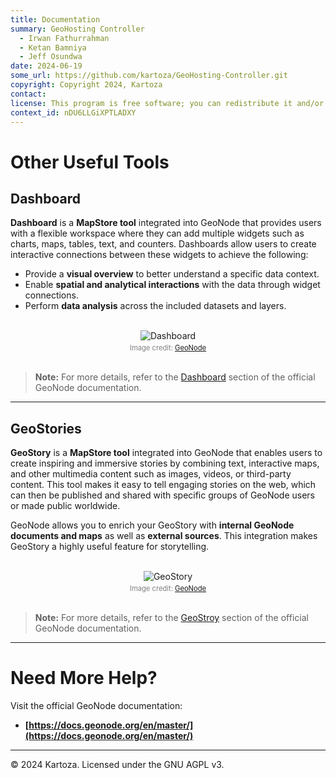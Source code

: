 ```yaml
---
title: Documentation
summary: GeoHosting Controller
  - Irwan Fathurrahman
  - Ketan Bamniya
  - Jeff Osundwa
date: 2024-06-19
some_url: https://github.com/kartoza/GeoHosting-Controller.git
copyright: Copyright 2024, Kartoza
contact:
license: This program is free software; you can redistribute it and/or modify it under the terms of the GNU Affero General Public License as published by the Free Software Foundation; either version 3 of the License, or (at your option) any later version.
context_id: nDU6LLGiXPTLADXY
---
```


# Other Useful Tools

## Dashboard

**Dashboard** is a **MapStore tool** integrated into GeoNode that provides users with a flexible workspace where they can add multiple widgets such as charts, maps, tables, text, and counters. Dashboards allow users to create interactive connections between these widgets to achieve the following:

- Provide a **visual overview** to better understand a specific data context.
- Enable **spatial and analytical interactions** with the data through widget connections.
- Perform **data analysis** across the included datasets and layers.

<br>

<div style="text-align: center;">
 <img src="../../img/geonode-img-35.png" alt="Dashboard" width=auto>
 <div style="font-size: 0.8em; color: gray; margin-top: 4px;">
 Image credit: <a href="https://geonode.org/" target="_blank">GeoNode</a>
 </div>
</div>

<br>

> **Note:** For more details, refer to the [Dashboard](https://docs.geonode.org/en/master/usage/dashboard/index.html#dashboard) section of the official GeoNode documentation.

---

## GeoStories

**GeoStory** is a **MapStore tool** integrated into GeoNode that enables users to create inspiring and immersive stories by combining text, interactive maps, and other multimedia content such as images, videos, or third-party content. This tool makes it easy to tell engaging stories on the web, which can then be published and shared with specific groups of GeoNode users or made public worldwide.

GeoNode allows you to enrich your GeoStory with **internal GeoNode documents and maps** as well as **external sources**. This integration makes GeoStory a highly useful feature for storytelling.

<br>

<div style="text-align: center;">
 <img src="../../img/geonode-img-36.png" alt="GeoStory" width=auto>
 <div style="font-size: 0.8em; color: gray; margin-top: 4px;">
 Image credit: <a href="https://geonode.org/" target="_blank">GeoNode</a>
 </div>
</div>

<br>

> **Note:** For more details, refer to the [GeoStroy](https://docs.geonode.org/en/master/usage/geostory/index.html#geostory) section of the official GeoNode documentation.

---

# Need More Help?

Visit the official GeoNode documentation:

- **[https://docs.geonode.org/en/master/](https://docs.geonode.org/en/master/)**

---

© 2024 Kartoza. Licensed under the GNU AGPL v3.
